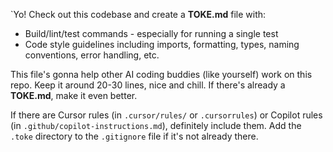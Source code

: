 `Yo! Check out this codebase and create a **TOKE.md** file with:

- Build/lint/test commands - especially for running a single test
- Code style guidelines including imports, formatting, types, naming conventions, error handling, etc.

This file's gonna help other AI coding buddies (like yourself) work on this repo. Keep it around 20-30 lines, nice and chill.
If there's already a **TOKE.md**, make it even better.

If there are Cursor rules (in `.cursor/rules/` or `.cursorrules`) or Copilot rules (in `.github/copilot-instructions.md`), definitely include them.
Add the `.toke` directory to the `.gitignore` file if it's not already there.
